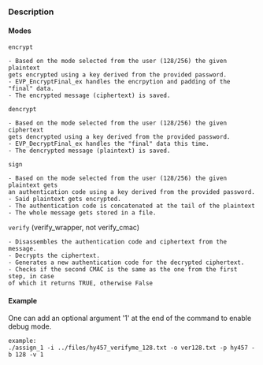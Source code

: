 ### Description ###

<!--There are 4 modes available:
-->
#### Modes ####

`encrypt`
   
    - Based on the mode selected from the user (128/256) the given plaintext
    gets encrypted using a key derived from the provided password. 
    - EVP_EncryptFinal_ex handles the encrpytion and padding of the "final" data.
    - The encrypted message (ciphertext) is saved.

`dencrypt`

    - Based on the mode selected from the user (128/256) the given ciphertext
    gets dencrypted using a key derived from the provided password.
    - EVP_DecryptFinal_ex handles the "final" data this time.
    - The dencrypted message (plaintext) is saved.

`sign`

    - Based on the mode selected from the user (128/256) the given plaintext gets 
    an authentication code using a key derived from the provided password.
    - Said plaintext gets encrypted.
    - The authentication code is concatenated at the tail of the plaintext 
    - The whole message gets stored in a file.

`verify` (verify\_wrapper, not verify\_cmac)

    - Disassembles the authentication code and ciphertext from the message.
    - Decrypts the ciphertext.
    - Generates a new authentication code for the decrypted ciphertext.
    - Checks if the second CMAC is the same as the one from the first step, in case 
    of which it returns TRUE, otherwise False
    
    
#### Example ####
One can add an optional argument '1' at the end of the command to enable debug mode.

    example:
    ./assign_1 -i ../files/hy457_verifyme_128.txt -o ver128.txt -p hy457 -b 128 -v 1

<!--
/* Answer */
    1. decryptme_256.txt is provided
    2. hy457_encryptme_128.txt is provided
    3. verifyme_128.txt is provided.
    4. Neither hy457_verifyme_256.tx, nor hy457_verifyme_128.txt, where verified.
    On the other hand the signed from step 3 file was verified.
-->



